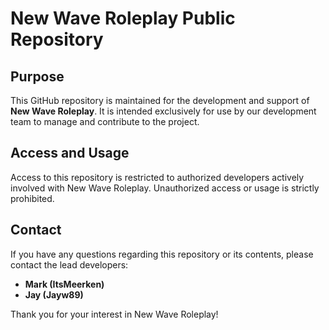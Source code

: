 # New Wave Roleplay Public Repository

## Purpose
This GitHub repository is maintained for the development and support of **New Wave Roleplay**. It is intended exclusively for use by our development team to manage and contribute to the project.

## Access and Usage
Access to this repository is restricted to authorized developers actively involved with New Wave Roleplay. Unauthorized access or usage is strictly prohibited.

## Contact
If you have any questions regarding this repository or its contents, please contact the lead developers:
- **Mark (ItsMeerken)**
- **Jay (Jayw89)**

Thank you for your interest in New Wave Roleplay!
